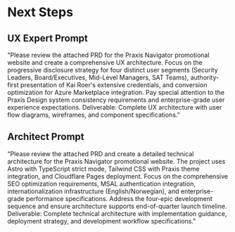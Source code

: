# Next Steps

## UX Expert Prompt

"Please review the attached PRD for the Praxis Navigator promotional website and create a comprehensive UX architecture. Focus on the progressive disclosure strategy for four distinct user segments (Security Leaders, Board/Executives, Mid-Level Managers, SAT Teams), authority-first presentation of Kai Roer's extensive credentials, and conversion optimization for Azure Marketplace integration. Pay special attention to the Praxis Design system consistency requirements and enterprise-grade user experience expectations. Deliverable: Complete UX architecture with user flow diagrams, wireframes, and component specifications."

## Architect Prompt

"Please review the attached PRD and create a detailed technical architecture for the Praxis Navigator promotional website. The project uses Astro with TypeScript strict mode, Tailwind CSS with Praxis theme integration, and Cloudflare Pages deployment. Focus on the comprehensive SEO optimization requirements, MSAL authentication integration, internationalization infrastructure (English/Norwegian), and enterprise-grade performance specifications. Address the four-epic development sequence and ensure architecture supports end-of-quarter launch timeline. Deliverable: Complete technical architecture with implementation guidance, deployment strategy, and development workflow specifications."

